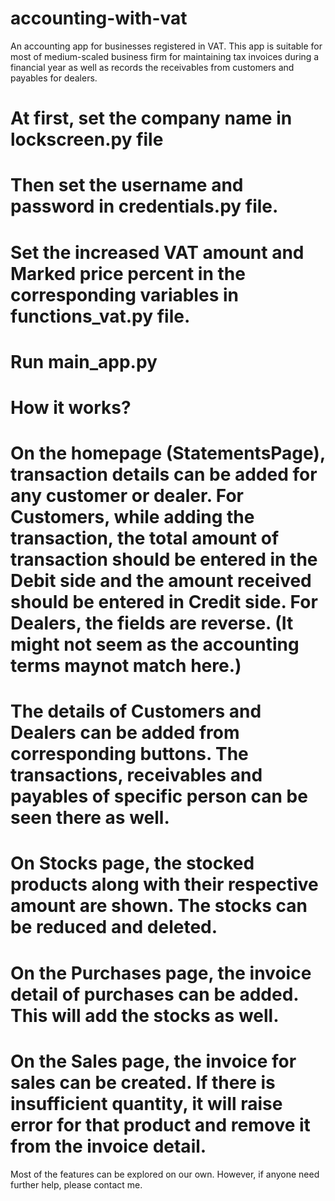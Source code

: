# accounting-with-vat
An accounting app for businesses registered in VAT. This app is suitable for most of medium-scaled business firm for maintaining tax invoices during a financial year as well as records the receivables from customers and payables for dealers.

# At first, set the company name in lockscreen.py file
# Then set the username and password in credentials.py file.
# Set the increased VAT amount and Marked price percent in the corresponding variables in functions_vat.py file.
# Run main_app.py

# How it works?
# On the homepage (StatementsPage), transaction details can be added for any customer or dealer. For Customers, while adding the transaction, the total amount of transaction should be entered in the Debit side and the amount received should be entered in Credit side. For Dealers, the fields are reverse. (It might not seem as the accounting terms maynot match here.)

# The details of Customers and Dealers can be added from corresponding buttons. The transactions, receivables and payables of specific person can be seen there as well.
# On Stocks page, the stocked products along with their respective amount are shown. The stocks can be reduced and deleted.
# On the Purchases page, the invoice detail of purchases can be added. This will add the stocks as well.
# On the Sales page, the invoice for sales can be created. If there is insufficient quantity, it will raise error for that product and remove it from the invoice detail.

Most of the features can be explored on our own. However, if anyone need further help, please contact me.
